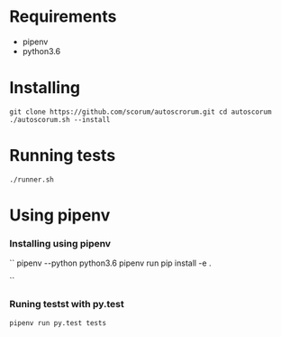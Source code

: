 # Requirements
* pipenv
* python3.6

# Installing
``
git clone https://github.com/scorum/autoscrorum.git
cd autoscorum
./autoscorum.sh --install
``

# Running tests
``
./runner.sh
``

# Using pipenv

### Installing using pipenv
``
pipenv --python python3.6
pipenv run pip install -e .

``

### Runing testst with py.test
``
pipenv run py.test tests
``

